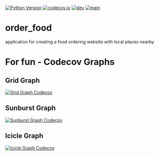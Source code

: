 [![Python Version](https://img.shields.io/badge/python-3.10-blue.svg)](https://github.com/FranticallySearching/order_food#readme)
[![codecov.io](https://codecov.io/gh/FranticallySearching/order_food/branch/develop/graph/badge.svg)](https://codecov.io/gh/FranticallySearching/order_food)
[![dev](https://github.com/FranticallySearching/order_food/actions/workflows/dev-automated-tests.yml/badge.svg?branch=develop)](https://github.com/FranticallySearching/order_food/actions/workflows/dev-automated-tests.yml)
[![main](https://github.com/FranticallySearching/order_food/actions/workflows/main-automated-tests.yml/badge.svg?branch=main)](https://github.com/FranticallySearching/order_food/actions/workflows/main-automated-tests.yml)

# order_food
application for creating a food ordering website with local places nearby


# For fun - Codecov Graphs 
## Grid Graph
[![Grid Graph Codecov](https://codecov.io/gh/FranticallySearching/order_food/branch/develop/graphs/tree.svg)](https://codecov.io/gh/FranticallySearching/order_food)

## Sunburst Graph
[![Sunburst Graph Codecov](https://codecov.io/gh/FranticallySearching/order_food/branch/develop/graphs/sunburst.svg)](https://codecov.io/gh/FranticallySearching/order_food)

## Icicle Graph
[![Icicle Graph Codecov](https://codecov.io/gh/FranticallySearching/order_food/branch/develop/graphs/icicle.svg)](https://codecov.io/gh/FranticallySearching/order_food)